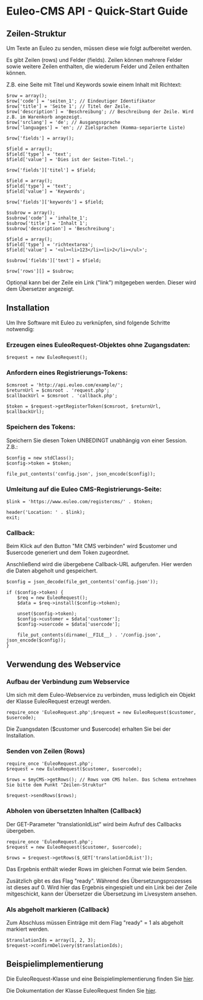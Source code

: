 # Euleo-CMS API - Quick-Start Guide

## Zeilen-Struktur

Um Texte an Euleo zu senden, m&uuml;ssen diese wie folgt aufbereitet werden.

Es gibt Zeilen (rows) und Felder (fields). Zeilen k&ouml;nnen mehrere Felder sowie weitere Zeilen enthalten, die wiederum Felder und Zeilen enthalten k&ouml;nnen.

Z.B. eine Seite mit Titel und Keywords sowie einem Inhalt mit Richtext:

```
$row = array();
$row['code'] = 'seiten_1'; // Eindeutiger Identifikator
$row['title'] = 'Seite 1'; // Titel der Zeile.
$row['description'] = 'Beschreibung'; // Beschreibung der Zeile. Wird z.B. im Warenkorb angezeigt.
$row['srclang'] = 'de'; // Ausgangssprache
$row['languages'] = 'en'; // Zielsprachen (Komma-separierte Liste)

$row['fields'] = array();

$field = array();
$field['type'] = 'text';
$field['value'] = 'Dies ist der Seiten-Titel.';

$row['fields']['titel'] = $field;

$field = array();
$field['type'] = 'text';
$field['value'] = 'Keywords';

$row['fields']['keywords'] = $field;

$subrow = array();
$subrow['code'] = 'inhalte_1';
$subrow['title'] = 'Inhalt 1';
$subrow['description'] = 'Beschreibung';

$field = array();
$field['type'] = 'richtextarea';
$field['value'] = '<ul><li>123</li><li>2</li></ul>';

$subrow['fields']['text'] = $field;

$row['rows'][] = $subrow;
```

Optional kann bei der Zeile ein Link ("link") mitgegeben werden. Dieser wird dem &Uuml;bersetzer angezeigt.

## Installation

Um Ihre Software mit Euleo zu verkn&uuml;pfen, sind folgende Schritte notwendig:

### Erzeugen eines EuleoRequest-Objektes ohne Zugangsdaten:

```
$request = new EuleoRequest();
```

### Anfordern eines Registrierungs-Tokens:

```
$cmsroot = 'http://api.euleo.com/example/';
$returnUrl = $cmsroot . 'request.php';
$callbackUrl = $cmsroot . 'callback.php';

$token = $request->getRegisterToken($cmsroot, $returnUrl, $callbackUrl);
```

### Speichern des Tokens:

Speichern Sie diesen Token UNBEDINGT unabh&auml;ngig von einer Session. Z.B.:

```
$config = new stdClass();
$config->token = $token;

file_put_contents('config.json', json_encode($config));
```

### Umleitung auf die Euleo CMS-Registrierungs-Seite:

```
$link = 'https://www.euleo.com/registercms/' . $token;

header('Location: ' . $link);
exit;
```

### Callback:

Beim Klick auf den Button "Mit CMS verbinden" wird $customer und $usercode generiert und dem Token zugeordnet.

Anschlie&szlig;end wird die &uuml;bergebene Callback-URL aufgerufen. Hier werden die Daten abgeholt und gespeichert.

```
$config = json_decode(file_get_contents('config.json'));

if ($config->token) {
    $req = new EuleoRequest();
    $data = $req->install($config->token);

    unset($config->token);
    $config->customer = $data['customer'];
    $config->usercode = $data['usercode'];

    file_put_contents(dirname(__FILE__) . '/config.json', json_encode($config));
}
```

## Verwendung des Webservice

### Aufbau der Verbindung zum Webservice

Um sich mit dem Euleo-Webservice zu verbinden, muss lediglich ein Objekt der Klasse EuleoRequest erzeugt werden.

```
require_once 'EuleoRequest.php';$request = new EuleoRequest($customer, $usercode);
```
Die Zuangsdaten ($customer und $usercode) erhalten Sie bei der Installation.

### Senden von Zeilen (Rows)

```
require_once 'EuleoRequest.php';
$request = new EuleoRequest($customer, $usercode);

$rows = $myCMS->getRows(); // Rows vom CMS holen. Das Schema entnehmen Sie bitte dem Punkt "Zeilen-Struktur"

$request->sendRows($rows);
```

### Abholen von &uuml;bersetzten Inhalten (Callback)

Der GET-Parameter "translationIdList" wird beim Aufruf des Callbacks &uuml;bergeben.

```
require_once 'EuleoRequest.php';
$request = new EuleoRequest($customer, $usercode);

$rows = $request->getRows($_GET['translationIdList']);
```

Das Ergebnis enth&auml;lt wieder Rows im gleichen Format wie beim Senden.

Zus&auml;tzlich gibt es das Flag "ready".
W&auml;hrend des &Uuml;bersetzungsprozesses ist dieses auf 0.
Wird hier das Ergebnis eingespielt und ein Link bei der Zeile mitgeschickt, kann der &Uuml;bersetzer die &Uuml;bersetzung im Livesystem ansehen.

### Als abgeholt markieren (Callback)

Zum Abschluss m&uuml;ssen Eintr&auml;ge mit dem Flag "ready" = 1 als abgeholt markiert werden.

```
$translationIds = array(1, 2, 3);
$request->confirmDelivery($translationIds);
```

## Beispielimplementierung

Die EuleoRequest-Klasse und eine Beispielimplementierung finden Sie [hier](https://github.com/euleogmbh/euleocms_api).

Die Dokumentation der Klasse EuleoRequest finden Sie [hier](EuleoRequest.md).
